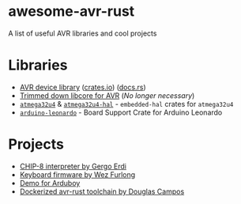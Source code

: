 # awesome-avr-rust
A list of useful AVR libraries and cool projects

# Libraries

* [AVR device library](https://github.com/avr-rust/avrd) ([crates.io](https://crates.io/crates/avrd)) ([docs.rs](https://docs.rs/avrd/))
* [Trimmed down libcore for AVR](https://github.com/gergoerdi/rust-avr-libcore-mini) (_No longer necessary_)
* [`atmega32u4`](https://github.com/Rahix/atmega32u4) & [`atmega32u4-hal`](https://github.com/Rahix/atmega32u4-hal) - `embedded-hal` crates for `atmega32u4`
* [`arduino-leonardo`](https://github.com/Rahix/arduino-leonardo) - Board Support Crate for Arduino Leonardo

# Projects

* [CHIP-8 interpreter by Gergo Erdi](https://github.com/gergoerdi/rust-avr-chip8-avr)
* [Keyboard firmware by Wez Furlong](https://github.com/wez/flutterby-rs)
* [Demo for Arduboy](https://github.com/simon-i1-h/arduboy-hello-rs)
* [Dockerized avr-rust toolchain by Douglas Campos](https://github.com/qmx/docker-avr-rust)
